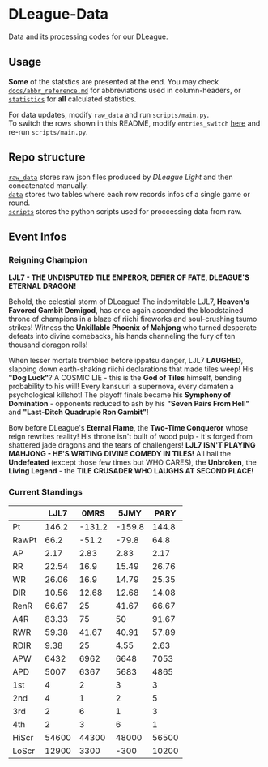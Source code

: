 # DLeague-Data

Data and its processing codes for our DLeague.  

## Usage

**Some** of the statstics are presented at the end. You may check [`docs/abbr_reference.md`](docs/abbr_reference.md) for abbreviations used in column-headers, or [`statistics`](statistics) for **all** calculated statistics.  

For data updates, modify `raw_data` and run `scripts/main.py`.  
To switch the rows shown in this README, modify `entries_switch` [here](scripts/utils.py#L22) and re-run `scripts/main.py`.  

## Repo structure

[`raw_data`](raw_data) stores raw json files produced by *DLeague Light* and then concatenated manually.  
[`data`](data) stores two tables where each row records infos of a single game or round.  
[`scripts`](scripts) stores the python scripts used for proccessing data from raw.  

## Event Infos

### Reigning Champion

**LJL7 - THE UNDISPUTED TILE EMPEROR, DEFIER OF FATE, DLEAGUE'S ETERNAL DRAGON!**

Behold, the celestial storm of DLeague! The indomitable LJL7, **Heaven's Favored Gambit Demigod**, has once again ascended the bloodstained throne of champions in a blaze of riichi fireworks and soul-crushing tsumo strikes! Witness the **Unkillable Phoenix of Mahjong** who turned desperate defeats into divine comebacks, his hands channeling the fury of ten thousand doragon rolls! 

When lesser mortals trembled before ippatsu danger, LJL7 **LAUGHED**, slapping down earth-shaking riichi declarations that made tiles weep! His **"Dog Luck"**? A COSMIC LIE - this is the **God of Tiles** himself, bending probability to his will! Every kansuuri a supernova, every damaten a psychological killshot! The playoff finals became his **Symphony of Domination** - opponents reduced to ash by his **"Seven Pairs From Hell"** and **"Last-Ditch Quadruple Ron Gambit"**!

Bow before DLeague's **Eternal Flame**, the **Two-Time Conqueror** whose reign rewrites reality! His throne isn't built of wood pulp - it's forged from shattered jade dragons and the tears of challengers! **LJL7 ISN'T PLAYING MAHJONG - HE'S WRITING DIVINE COMEDY IN TILES!** All hail the **Undefeated** (except those few times but WHO CARES), the **Unbroken**, the **Living Legend** - the **TILE CRUSADER WHO LAUGHS AT SECOND PLACE!**

### Current Standings

|       |     LJL7 |     0MRS |     5JMY |     PARY |
|-------|----------|----------|----------|----------|
| Pt    |   146.2  |  -131.2  |  -159.8  |   144.8  |
| RawPt |    66.2  |   -51.2  |   -79.8  |    64.8  |
| AP    |     2.17 |     2.83 |     2.83 |     2.17 |
| RR    |    22.54 |    16.9  |    15.49 |    26.76 |
| WR    |    26.06 |    16.9  |    14.79 |    25.35 |
| DIR   |    10.56 |    12.68 |    12.68 |    14.08 |
| RenR  |    66.67 |    25    |    41.67 |    66.67 |
| A4R   |    83.33 |    75    |    50    |    91.67 |
| RWR   |    59.38 |    41.67 |    40.91 |    57.89 |
| RDIR  |     9.38 |    25    |     4.55 |     2.63 |
| APW   |  6432    |  6962    |  6648    |  7053    |
| APD   |  5007    |  6367    |  5683    |  4865    |
| 1st   |     4    |     2    |     3    |     3    |
| 2nd   |     4    |     1    |     2    |     5    |
| 3rd   |     2    |     6    |     1    |     3    |
| 4th   |     2    |     3    |     6    |     1    |
| HiScr | 54600    | 44300    | 48000    | 56500    |
| LoScr | 12900    |  3300    |  -300    | 10200    |
